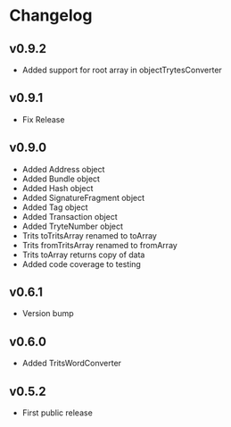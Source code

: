 # Changelog

## v0.9.2

* Added support for root array in objectTrytesConverter

## v0.9.1

* Fix Release

## v0.9.0

* Added Address object
* Added Bundle object
* Added Hash object
* Added SignatureFragment object
* Added Tag object
* Added Transaction object
* Added TryteNumber object
* Trits toTritsArray renamed to toArray
* Trits fromTritsArray renamed to fromArray
* Trits toArray returns copy of data
* Added code coverage to testing

## v0.6.1

* Version bump

## v0.6.0

* Added TritsWordConverter

## v0.5.2

* First public release
